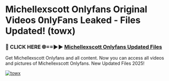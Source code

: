 # Michellexscott Onlyfans Original Videos 0nlyFans Leaked - Files Updated! (towx)

<h3>🔴 CLICK HERE 🌐==►► <a href="https://tinyurl.com/2m67pmp6" rel="nofollow">Michellexscott Onlyfans Updated Files</a></h3>

Get Michellexscott Onlyfans and all content. Now you can access all videos and pictures of Michellexscott Onlyfans. New Updated Files 2025!

[![towx](https://i.imgur.com/H4QAA4z.gif)](https://tinyurl.com/2m67pmp6)